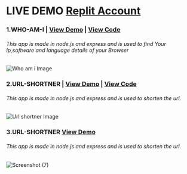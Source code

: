 
# LIVE DEMO [Replit Account](https://replit.com/@PrashantChawla1) 

### 1.WHO-AM-I | [View Demo](https://WHO-AM-I.prashantchawla1.repl.co) | [View Code](https://replit.com/@PrashantChawla1/WHO-AM-I#index.js)
###### This app is made in node.js and express and is used to find Your Ip,software and language details of your Browser
![Who am i Image](https://user-images.githubusercontent.com/98182593/188318532-ed00b5f3-a622-405d-86a9-baedb2662c18.png)

### 2.URL-SHORTNER | [View Demo](https://URL-SHORTNER.prashantchawla1.repl.co) |  [View Code](https://replit.com/@PrashantChawla1/WHO-AM-I#index.js)
###### This app is made in node.js and express and is used to shorten the url.
![Url shortner Image](https://user-images.githubusercontent.com/98182593/188320714-8c80ac5e-ee89-48ae-b678-fbfe27806424.png)

### 3.URL-SHORTNER  [View Demo](https://WHO-AM-I.prashantchawla1.repl.co)
###### This app is made in node.js and express and is used to shorten the url.
![Screenshot (7)](https://user-images.githubusercontent.com/98182593/188320714-8c80ac5e-ee89-48ae-b678-fbfe27806424.png)



